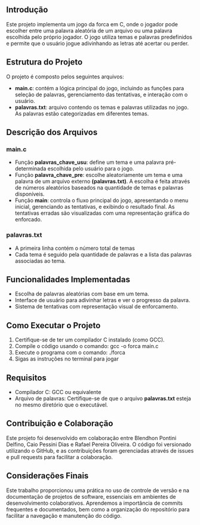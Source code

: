 ## Introdução
Este projeto implementa um jogo da forca em C, onde o jogador pode escolher entre uma palavra aleatória de um arquivo ou uma palavra escolhida pelo próprio jogador. O jogo utiliza temas e palavras predefinidos e permite que o usuário jogue adivinhando as letras até acertar ou perder.
## Estrutura do Projeto
O projeto é composto pelos seguintes arquivos:
- **main.c**: contém a lógica principal do jogo, incluindo as funções para seleção de palavras, gerenciamento das tentativas, e interação com o usuário.
- **palavras.txt**: arquivo contendo os temas e palavras utilizadas no jogo. As palavras estão categorizadas em diferentes temas.
## Descrição dos Arquivos
### main.c
- Função **palavras_chave_usu**: define um tema e uma palavra pré-determinada escolhida pelo usuário para o jogo.
- Função **palavra_chave_pre**: escolhe aleatoriamente um tema e uma palavra de um arquivo externo **(palavras.txt)**. A escolha é feita através de números aleatórios baseados na quantidade de temas e palavras disponíveis.
- Função **main**: controla o fluxo principal do jogo, apresentando o menu inicial, gerenciando as tentativas, e exibindo o resultado final. As tentativas erradas são visualizadas com uma representação gráfica do enforcado.
### palavras.txt
- A primeira linha contém o número total de temas
- Cada tema é seguido pela quantidade de palavras e a lista das palavras associadas ao tema.
## Funcionalidades Implementadas
- Escolha de palavras aleatórias com base em um tema.
- Interface de usuário para adivinhar letras e ver o progresso da palavra.
- Sistema de tentativas com representação visual de enforcamento.
## Como Executar o Projeto
1. Certifique-se de ter um compilador C instalado (como GCC).
2. Compile o código usando o comando: gcc -o forca main.c
3. Execute o programa com o comando: ./forca
4. Sigas as instruções no terminal para jogar
## Requisitos
- Compilador C: GCC ou equivalente
- Arquivo de palavras: Certifique-se de que o arquivo **palavras.txt** esteja no mesmo diretório que o executável.
## Contribuição e Colaboração
Este projeto foi desenvolvido em colaboração entre Blendhon Pontini Delfino, Caio Pessini Dias e Rafael Pereira Oliveira. O código foi versionado utilizando o GitHub, e as contribuições foram gerenciadas através de issues e pull requests para facilitar a colaboração.
## Considerações Finais
Este trabalho proporcionou uma prática no uso de controle de versão e na documentação de projetos de software, essenciais em ambientes de desenvolvimento colaborativos. Aprendemos a importância de commits frequentes e documentados, bem como a organização do repositório para facilitar a navegação e manutenção do código.
